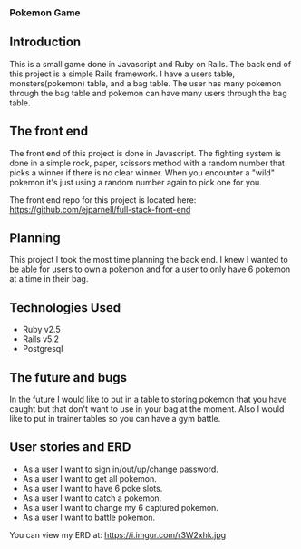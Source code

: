 ### Pokemon Game

## Introduction
This is a small game done in Javascript and Ruby on Rails. The back end of this
project is a simple Rails framework. I have a users table, monsters(pokemon)
table, and a bag table. The user has many pokemon through the bag table and
pokemon can have many users through the bag table.

## The front end
The front end of this project is done in Javascript. The fighting system is
done in a simple rock, paper, scissors method with a random number that picks
a winner if there is no clear winner. When you encounter a "wild" pokemon it's
just using a random number again to pick one for you.

The front end repo for this project is located here:
https://github.com/ejparnell/full-stack-front-end

## Planning
This project I took the most time planning the back end. I knew I wanted to be
able for users to own a pokemon and for a user to only have 6 pokemon at a time
in their bag.

## Technologies Used
* Ruby v2.5
* Rails v5.2
* Postgresql

## The future and bugs
In the future I would like to put in a table to storing pokemon that you have
caught but that don't want to use in your bag at the moment. Also I would like to
put in trainer tables so you can have a gym battle.

## User stories and ERD
* As a user I want to sign in/out/up/change password.
* As a user I want to get all pokemon.
* As a user I want to have 6 poke slots.
* As a user I want to catch a pokemon.
* As a user I want to change my 6 captured pokemon.
* As a user I want to battle pokemon.

You can view my ERD at: https://i.imgur.com/r3W2xhk.jpg
